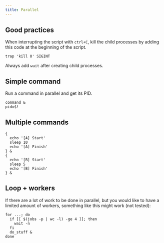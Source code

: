```yaml
---
title: Parallel
---
```


## Good practices

When interrupting the script with `ctrl+C`,
kill the child processes by adding this code at the beginning of the script.

```shell
trap 'kill 0' SIGINT
```

Always add `wait` after creating child processes.

## Simple command

Run a command in parallel and get its PID.

```shell
command &
pid=$!
```

## Multiple commands

```shell
{
  echo '[A] Start'
  sleep 10
  echo '[A] Finish'
} &
{
  echo '[B] Start'
  sleep 5
  echo '[B] Finish'
} &
```

## Loop + workers

If there are a lot of work to be done in parallel,
but you would like to have a limited amount of workers,
something like this might work (not tested):

```shell
for ...; do
  if [[ $(jobs -p | wc -l) -ge 4 ]]; then
    wait -n
  fi
  do_stuff &
done
```

